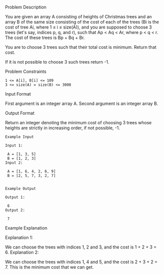 Problem Description

You are given an array A consisting of heights of Christmas trees and an array B of the same size consisting of the cost of each of the trees (Bi is the cost of tree Ai, where 1 ≤ i ≤ size(A)), and you are supposed to choose 3 trees (let's say, indices p, q, and r), such that Ap < Aq < Ar, where p < q < r.
The cost of these trees is Bp + Bq + Br.

You are to choose 3 trees such that their total cost is minimum. Return that cost.

If it is not possible to choose 3 such trees return -1.



Problem Constraints
    
    1 <= A[i], B[i] <= 109
    3 <= size(A) = size(B) <= 3000



Input Format

First argument is an integer array A.
Second argument is an integer array B.



Output Format

Return an integer denoting the minimum cost of choosing 3 trees whose heights are strictly in increasing order, if not possible, -1.



    Example Input
    
    Input 1:
    
     A = [1, 3, 5]
     B = [1, 2, 3]
    Input 2:
    
     A = [1, 6, 4, 2, 6, 9]
     B = [2, 5, 7, 3, 2, 7]
    
    
    Example Output
    
    Output 1:
    
     6 
    Output 2:
    
     7 


Example Explanation

Explanation 1:


 We can choose the trees with indices 1, 2 and 3, and the cost is 1 + 2 + 3 = 6. 
Explanation 2:


 We can choose the trees with indices 1, 4 and 5, and the cost is 2 + 3 + 2 = 7. 
 This is the minimum cost that we can get.